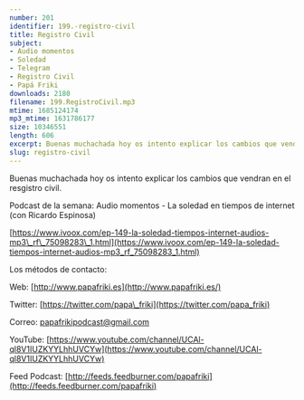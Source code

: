 ```yaml
---
number: 201
identifier: 199.-registro-civil
title: Registro Civil
subject:
- Audio momentos
- Soledad
- Telegram
- Registro Civil
- Papá Friki
downloads: 2180
filename: 199.RegistroCivil.mp3
mtime: 1685124174
mp3_mtime: 1631786177
size: 10346551
length: 606
excerpt: Buenas muchachada hoy os intento explicar los cambios que vendran en el resgistro civil.
slug: registro-civil
---
```

Buenas muchachada hoy os intento explicar los cambios que vendran en el resgistro civil.

Podcast de la semana: Audio momentos - La soledad en tiempos de internet (con Ricardo Espinosa)

[https://www.ivoox.com/ep-149-la-soledad-tiempos-internet-audios-mp3\_rf\_75098283\_1.html](https://www.ivoox.com/ep-149-la-soledad-tiempos-internet-audios-mp3_rf_75098283_1.html)

Los métodos de contacto:

Web: [http://www.papafriki.es](http://www.papafriki.es/)

Twitter: [https://twitter.com/papa\_friki](https://twitter.com/papa_friki)

Correo: [papafrikipodcast@gmail.com](https://archive.org/details/papafrikipodast@gmail.com)

YouTube: [https://www.youtube.com/channel/UCAl-ql8V1IUZKYYLhhUVCYw](https://www.youtube.com/channel/UCAl-ql8V1IUZKYYLhhUVCYw)

Feed Podcast: [http://feeds.feedburner.com/papafriki](http://feeds.feedburner.com/papafriki)